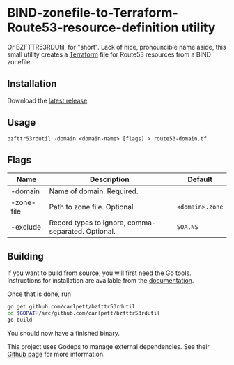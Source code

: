 # BIND-zonefile-to-Terraform-Route53-resource-definition utility
Or BZFTTR53RDUtil, for "short". Lack of nice, pronouncible name aside, this small utility creates a [Terraform](https://terraform.io) file for Route53 resources from a BIND zonefile.

## Installation
Download the [latest release](https://github.com/carlpett/bzfttr53rdutil/releases/latest).

## Usage
`bzfttr53rdutil -domain <domain-name> [flags] > route53-domain.tf`

## Flags
| Name       | Description                                        | Default         |
|------------|----------------------------------------------------|-----------------|
| -domain    | Name of domain. Required.                          |                 |
| -zone-file | Path to zone file. Optional.                       | `<domain>.zone` |
| -exclude   | Record types to ignore, comma-separated. Optional. | `SOA,NS`        |


## Building
If you want to build from source, you will first need the Go tools. Instructions for installation are available from the [documentation](https://golang.org/doc/install#install).

Once that is done, run 

```bash
go get github.com/carlpett/bzfttr53rdutil
cd $GOPATH/src/github.com/carlpett/bzfttr53rdutil
go build
```

You should now have a finished binary.

This project uses Godeps to manage external dependencies. See their [Github page](https://github.com/tools/godep) for more information.
